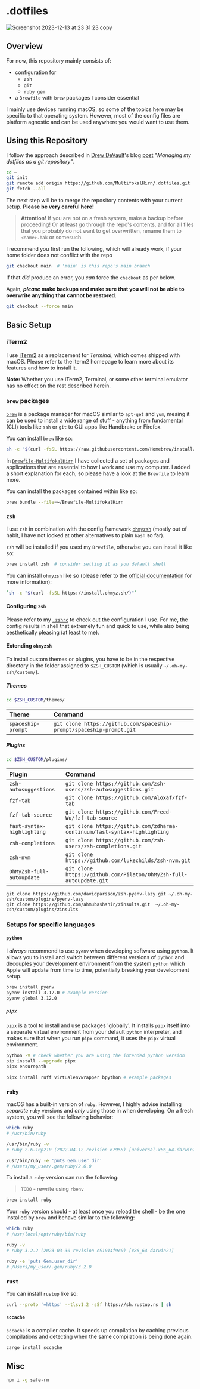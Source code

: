 # .dotfiles

![Screenshot 2023-12-13 at 23 31 23 copy](https://github.com/MultifokalHirn/.dotfiles/assets/7870758/ec67770f-d335-44cc-b44a-1743c77e1bcf)

## Overview

For now, this repository mainly consists of:

- configuration for
  - `zsh`
  - `git`
  - `ruby gem`
- a `Brewfile` with `brew` packages I consider essential

I mainly use devices running  macOS, so some of the topics here may be specific
to that operating system. However, most of the config files are platform
agnostic and can be used anywhere you would want to use them.
<!--more-->

## Using this Repository

I follow the approach described in [Drew DeVault](https://drewdevault.com/)'s
blog [post](https://drewdevault.com/2019/12/30/dotfiles.html) "*Managing my
dotfiles as a git repository*".

```bash
cd ~
git init
git remote add origin https://github.com/MultifokalHirn/.dotfiles.git
git fetch --all
```

The next step will be to merge the repository contents with your current
setup. **Please be very careful here!**

> **Attention!**
If you are not on a fresh system, make a backup before proceeding!
Or at least go through the repo's contents, and for all files that you
probably do not want to get overwritten, rename them to `<name>.bak` or somesuch.

I recommend you first run the following, which will already work, if your home folder does not conflict with the repo

``` bash
git checkout main  # 'main' is this repo's main branch 
```

If that *did* produce an error, you *can* force the `checkout` as per below.

Again, ***please* make backups and make sure that you will not be able to overwrite anything that cannot be restored**.

``` bash
git checkout --force main
```

## Basic Setup

### iTerm2

I use [iTerm2](https://iterm2.com) as a replacement for *Terminal*, which comes
shipped with macOS. Please refer to the iterm2 homepage to learn more about its features and how to install it.

**Note:** Whether you use iTerm2, Terminal, or some other terminal emulator has no effect on the rest described herein.

### `brew` packages

[`brew`](https://brew.sh) is a package manager for macOS similar to `apt-get` and `yum`, meaing it can be used to install a wide range of stuff - anything from fundamental (CLI) tools like `ssh` or `git` to GUI apps like Handbrake or Firefox.

You can install `brew` like so:

```bash
sh -c "$(curl -fsSL https://raw.githubusercontent.com/Homebrew/install/HEAD/install.sh)"
```

In [`Brewfile-MultifokalHirn`](./Brewfile-MultifokalHirn) I have collected a
set of packages and applications that are essential to how I work and use my computer. I added a short explanation for each, so please have a look at the `Brewfile` to learn more.

You can install the packages contained within like so:

```bash
brew bundle --file=~/Brewfile-MultifokalHirn
```

### `zsh`

I use `zsh` in combination with the config framework
[`ohmyzsh`](https://github.com/ohmyzsh/ohmyzsh) (mostly out of habit, I have
not looked at other alternatives to plain `bash` so far).

`zsh` will be installed if you used my `Brewfile`, otherwise you can install it like so:

```bash
brew install zsh  # consider setting it as you default shell
```

You can install `ohmyzsh` like so (please refer to the
[official documentation](https://github.com/ohmyzsh/ohmyzsh/wiki) for more
information):

```bash
`sh -c "$(curl -fsSL https://install.ohmyz.sh/)"`
```

#### Configuring `zsh`

Please refer to my [`.zshrc`](.zshrc) to check out the configuration I use. For me, the config results in shell that extremely fun and quick to use, while also being aesthetically pleasing (at least to me).

#### Extending `ohmyzsh`

To install custom themes or plugins, you have to be in the respective
directory in the folder assigned to `$ZSH_CUSTOM` (which is usually
`~/.oh-my-zsh/custom/`).

##### Themes

```bash
cd $ZSH_CUSTOM/themes/ 
```

| Theme              | Command                                                              |
|:-------------------|:---------------------------------------------------------------------|
| `spaceship-prompt` | `git clone https://github.com/spaceship-prompt/spaceship-prompt.git` |

##### Plugins

```bash
cd $ZSH_CUSTOM/plugins/ 
```

| Plugin                     | Command                                                                   |
|:---------------------------|:--------------------------------------------------------------------------|
| `zsh-autosuggestions`      | `git clone https://github.com/zsh-users/zsh-autosuggestions.git`          |
| `fzf-tab`                  | `git clone https://github.com/Aloxaf/fzf-tab`                             |
| `fzf-tab-source`           | `git clone https://github.com/Freed-Wu/fzf-tab-source`                    |
| `fast-syntax-highlighting` | `git clone https://github.com/zdharma-continuum/fast-syntax-highlighting` |
| `zsh-completions`          | `git clone https://github.com/zsh-users/zsh-completions.git`              |
| `zsh-nvm`                  | `git clone https://github.com/lukechilds/zsh-nvm.git`                     |
| `OhMyZsh-full-autoupdate`  | `git clone https://github.com/Pilaton/OhMyZsh-full-autoupdate.git`        |

```
git clone https://github.com/davidparsson/zsh-pyenv-lazy.git ~/.oh-my-zsh/custom/plugins/pyenv-lazy
git clone https://github.com/ahmubashshir/zinsults.git  ~/.oh-my-zsh/custom/plugins/zinsults
```

### Setups for specific languages

#### `python`

I *always* recommend to use `pyenv` when developing software using `python`.
It allows you to install and switch between different versions of `python` and
decouples your development environment from the system `python` which Apple
will update from time to time, potentially breaking your development setup.

```bash
brew install pyenv
pyenv install 3.12.0 # example version
pyenv global 3.12.0
```

##### `pipx`

`pipx` is a tool to install and use packages 'globally'.
It installs `pipx` itself into a separate virtual environment from your
default `python` interpreter, and makes sure that when you run `pipx` command,
it uses the `pipx` virtual environment.

```bash
python -V # check whether you are using the intended python version
pip install --upgrade pipx
pipx ensurepath

pipx install ruff virtualenvwrapper bpython # example packages
```

### `ruby`

macOS has a built-in version of `ruby`. However, I highly advise installing
*separate* `ruby` versions and *only* using those in when developing. On a
fresh system, you will see the following behavior:

```bash
which ruby
# /usr/bin/ruby

/usr/bin/ruby -v
# ruby 2.6.10p210 (2022-04-12 revision 67958) [universal.x86_64-darwin21]

/usr/bin/ruby -e 'puts Gem.user_dir'
# /Users/my_user/.gem/ruby/2.6.0
```

To install a `ruby` version can run the following:

> `TODO` - rewrite using `rbenv`

```bash
brew install ruby
```

Your `ruby` version should - at least once you reload the shell - be the one installed by `brew` and behave
similar to the following:

``` bash
which ruby
# /usr/local/opt/ruby/bin/ruby

ruby -v
# ruby 3.2.2 (2023-03-30 revision e51014f9c0) [x86_64-darwin21]

ruby -e 'puts Gem.user_dir'
# /Users/my_user/.gem/ruby/3.2.0
```

### `rust`

You can install `rustup` like so:

```bash
curl --proto '=https' --tlsv1.2 -sSf https://sh.rustup.rs | sh
```

#### `sccache`

`sccache` is a compiler cache. It speeds up compilation by caching previous compilations and detecting when the same compilation is being done again.

```bash
cargo install sccache
```

## Misc

```bash
npm i -g safe-rm
```

<!-- 
#### fonts & icons

```bash
brew tap shaunsingh/SFMono-Nerd-Font-Ligaturized
brew install --cask font-sf-mono-nerd-font-ligaturized
brew install hicolor-icon-theme
wget https://github.com/ryanoasis/nerd-fonts/releases/download/v3.1.1/Hack.zip ~/Downloads/Hack.zip
```
brew install orbstack
``` -->
<!-- ```diff
   - plugins=(...)
   + plugins=(... evalcache)
``` -->
